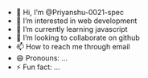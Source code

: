 - 👋 Hi, I’m @Priyanshu-0021-spec
- 👀 I’m interested in web development
- 🌱 I’m currently learning javascript
- 💞️ I’m looking to collaborate on github
- 📫 How to reach me through email
- 😄 Pronouns: ...
- ⚡ Fun fact: ...

<!---
Priyanshu-0021-spec/Priyanshu-0021-spec is a ✨ special ✨ repository because its `README.md` (this file) appears on your GitHub profile.
You can click the Preview link to take a look at your changes.
--->
